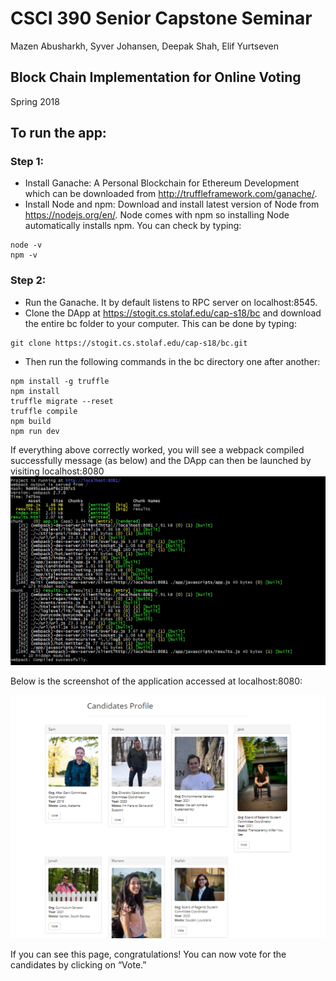 # CSCI 390 Senior Capstone Seminar
Mazen Abusharkh, Syver Johansen, Deepak Shah, Elif Yurtseven

## Block Chain Implementation for Online Voting
Spring 2018

## To run the app:


### Step 1:

* Install Ganache: A Personal Blockchain for Ethereum Development which can be downloaded from http://truffleframework.com/ganache/.
* Install Node and npm: Download and install latest version of Node from https://nodejs.org/en/. Node comes with npm so installing Node automatically installs npm. You can check by typing:
```
node -v
npm -v
```

### Step 2:

* Run the Ganache. It by default listens to RPC server on localhost:8545.
* Clone the DApp at https://stogit.cs.stolaf.edu/cap-s18/bc and download the entire bc folder to your computer. This can be done by typing:
```
git clone https://stogit.cs.stolaf.edu/cap-s18/bc.git
```

* Then run the following commands in the bc directory one after another:
```
npm install -g truffle 
npm install 
truffle migrate --reset
truffle compile
npm build
npm run dev
```
If everything above correctly worked, you will see a webpack compiled successfully message (as below) and the DApp can then be launched by visiting localhost:8080
![alt text](/app/images/terminal.PNG "Screenshot1")

Below is the screenshot of the application accessed at localhost:8080:

![alt text](/app/images/voting_demo.PNG "Screenshot2")

If you can see this page, congratulations! You can now vote for the candidates by clicking on “Vote.”

